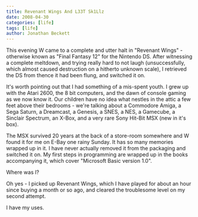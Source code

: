 ```yaml
---
title: Revenant Wings And L33T Sk1Llz
date: 2008-04-30
categories: [life]
tags: [life]
author: Jonathan Beckett
---
```


This evening W came to a complete and utter halt in "Revenant Wings" - otherwise known as "Final Fantasy 12" for the Nintendo DS. After witnessing a complete meltdown, and trying really hard to not laugh (unsuccessfully, which almost caused destruction on a hitherto unknown scale), I retrieved the DS from thence it had been flung, and switched it on.

It's worth pointing out that I had something of a mis-spent youth. I grew up with the Atari 2600, the 8 bit computers, and the dawn of console gaming as we now know it. Our children have no idea what nestles in the attic a few feet above their bedrooms - we're talking about a Commodore Amiga, a Sega Saturn, a Dreamcast, a Genesis, a SNES, a NES, a Gamecube, a Sinclair Spectrum, an X-Box, and a very rare Sony Hit-Bit MSX (new in it's box).

The MSX survived 20 years at the back of a store-room somewhere and W found it for me on E-Bay one rainy Sunday. It has so many memories wrapped up in it. I have never actually removed it from the packaging and switched it on. My first steps in programming are wrapped up in the books accompanying it, which cover "Microsoft Basic version 1.0".

Where was I?

Oh yes - I picked up Revenant Wings, which I have played for about an hour since buying a month or so ago, and cleared the troublesome level on my second attempt.

I have my uses.